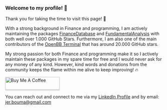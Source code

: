 ### Welcome to my profile! 👋

Thank you for taking the time to visit this page! 👋

With a strong background in Finance and programming, I am actively maintaining the packages [FinanceDatabase](https://github.com/JerBouma/FinanceDatabase) and [FundamentalAnalysis](https://github.com/JerBouma/FundamentalAnalysis) with both well over 1.000 GitHub Stars. Furthermore, I am also one of the main contributors of the [OpenBB Terminal](https://github.com/OpenBB-finance/OpenBBTerminal) that has around 20.000 GitHub stars.

My strong passion for both Finance and programming make it so I actively maintain these packages in my spare time for free and I would never ask for any money of any kind. However, kind words and donations from the community keeps the flame within me alive to keep improving! 🔥

<a href="https://www.buymeacoffee.com/jerbouma" target="_blank"><img src="https://www.buymeacoffee.com/assets/img/custom_images/orange_img.png" alt="Buy Me A Coffee" style="height: 41px !important;width: 174px !important;box-shadow: 0px 3px 2px 0px rgba(190, 190, 190, 0.5) !important;-webkit-box-shadow: 0px 3px 2px 0px rgba(190, 190, 190, 0.5) !important;" ></a>

You can reach out and connect to me via my [LinkedIn Profile](https://www.linkedin.com/in/boumajeroen/) and by email: jer.bouma@gmail.com
